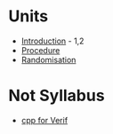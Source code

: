 # Units
- [Introduction](./Introduction.md) - 1,2
- [Procedure](./Procedure.md)
- [Randomisation](Randomisation.md)

# Not Syllabus
- [cpp for Verif](<./cpp for Verif.md>)
